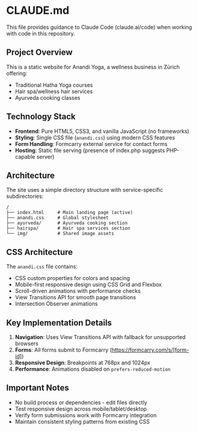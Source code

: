 # CLAUDE.md

This file provides guidance to Claude Code (claude.ai/code) when working with code in this repository.

## Project Overview

This is a static website for Anandi Yoga, a wellness business in Zürich offering:
- Traditional Hatha Yoga courses
- Hair spa/wellness hair services  
- Ayurveda cooking classes

## Technology Stack

- **Frontend**: Pure HTML5, CSS3, and vanilla JavaScript (no frameworks)
- **Styling**: Single CSS file (`anandi.css`) using modern CSS features
- **Form Handling**: Formcarry external service for contact forms
- **Hosting**: Static file serving (presence of index.php suggests PHP-capable server)

## Architecture

The site uses a simple directory structure with service-specific subdirectories:

```
/
├── index.html     # Main landing page (active)
├── anandi.css     # Global stylesheet
├── ayurveda/      # Ayurveda cooking section
├── hairspa/       # Hair spa services section
└── img/           # Shared image assets
```

## CSS Architecture

The `anandi.css` file contains:
- CSS custom properties for colors and spacing
- Mobile-first responsive design using CSS Grid and Flexbox
- Scroll-driven animations with performance checks
- View Transitions API for smooth page transitions
- Intersection Observer animations

## Key Implementation Details

1. **Navigation**: Uses View Transitions API with fallback for unsupported browsers
2. **Forms**: All forms submit to Formcarry (https://formcarry.com/s/[form-id])
3. **Responsive Design**: Breakpoints at 768px and 1024px
4. **Performance**: Animations disabled on `prefers-reduced-motion`

## Important Notes

- No build process or dependencies - edit files directly
- Test responsive design across mobile/tablet/desktop
- Verify form submissions work with Formcarry integration
- Maintain consistent styling patterns from existing CSS